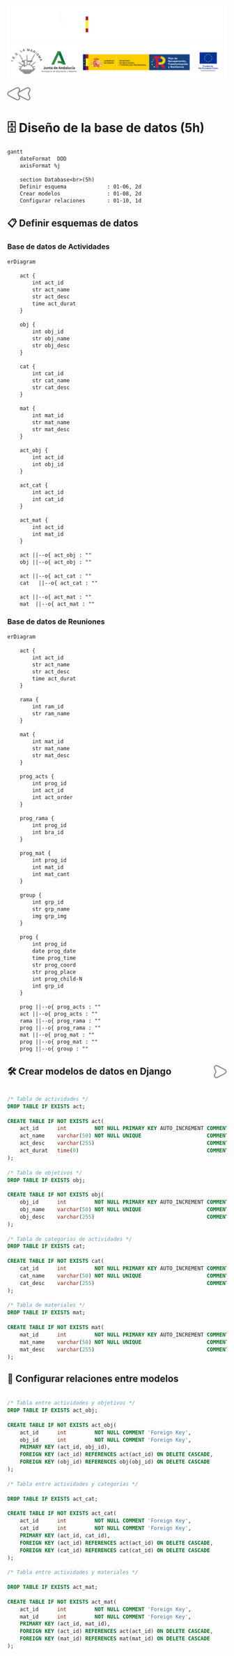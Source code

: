 ![](https://raw.githubusercontent.com/jcorvid509/.resGen/9cf65965f880c39d5e634d73522a6d656c4ea501/_bannerD.png#gh-dark-mode-only)
![](https://raw.githubusercontent.com/jcorvid509/.resGen/9cf65965f880c39d5e634d73522a6d656c4ea501/_bannerL.png#gh-light-mode-only)

<a href="/.md/roadmap.md"><img src="https://raw.githubusercontent.com/jcorvid509/.resGen/9cf65965f880c39d5e634d73522a6d656c4ea501/_back.svg" height="30"></a>

# 🗄️ Diseño de la base de datos (5h)

```mermaid
gantt
    dateFormat  DDD
    axisFormat %j

    section Database<br>(5h)
    Definir esquema             : 01-06, 2d
    Crear modelos               : 01-08, 2d
    Configurar relaciones       : 01-10, 1d
```

## 📋 Definir esquemas de datos

### Base de datos de Actividades

```mermaid
erDiagram
    
    act {
        int act_id
        str act_name
        str act_desc
        time act_durat
    }

    obj {
        int obj_id
        str obj_name
        str obj_desc    
    }

    cat {
        int cat_id
        str cat_name
        str cat_desc    
    }

    mat {
        int mat_id
        str mat_name
        str mat_desc    
    }

    act_obj {
        int act_id
        int obj_id
    }

    act_cat {
        int act_id
        int cat_id
    }

    act_mat {
        int act_id
        int mat_id
    }

    act ||--o{ act_obj : ""
    obj ||--o{ act_obj : ""

    act ||--o{ act_cat : ""
    cat   ||--o{ act_cat : ""

    act ||--o{ act_mat : ""
    mat  ||--o{ act_mat : ""
```

### Base de datos de Reuniones

```mermaid
erDiagram

    act {
        int act_id
        str act_name
        str act_desc
        time act_durat
    }

    rama {
        int ram_id
        str ram_name
    }

    mat {
        int mat_id
        str mat_name
        str mat_desc    
    }

    prog_acts {
        int prog_id
        int act_id
        int act_order
    }

    prog_rama {
        int prog_id
        int bra_id
    }

    prog_mat {
        int prog_id
        int mat_id
        int mat_cant
    }

    group {
        int grp_id
        str grp_name
        img grp_img
    }

    prog {
        int prog_id
        date prog_date
        time prog_time
        str prog_coord
        str prog_place
        int prog_child-N
        int grp_id
    }

    prog ||--o{ prog_acts : ""
    act ||--o{ prog_acts : ""
    rama ||--o{ prog_rama : ""
    prog ||--o{ prog_rama : ""
    mat ||--o{ prog_mat : ""
    prog ||--o{ prog_mat : ""
    prog ||--o{ group : ""
```

## 🛠️ Crear modelos de datos en Django<a href="/.res/db/act_tables.sql"><img src="https://raw.githubusercontent.com/jcorvid509/.resGen/dbf0397a38c3e0828d9bd164f719d77f3d977cda/_arrow.svg" height="30" align="right"></a>

```sql

/* Tabla de actividades */
DROP TABLE IF EXISTS act;

CREATE TABLE IF NOT EXISTS act(  
    act_id      int         NOT NULL PRIMARY KEY AUTO_INCREMENT COMMENT 'Primary Key',
    act_name    varchar(50) NOT NULL UNIQUE                     COMMENT 'Activity Name',
    act_desc    varchar(255)                                    COMMENT 'Activity Description',
    act_durat   time(0)                                         COMMENT 'Activity Duration'
);

/* Tabla de objetivos */
DROP TABLE IF EXISTS obj;

CREATE TABLE IF NOT EXISTS obj(  
    obj_id      int         NOT NULL PRIMARY KEY AUTO_INCREMENT COMMENT 'Primary Key',
    obj_name    varchar(50) NOT NULL UNIQUE                     COMMENT 'Objective Name',
    obj_desc    varchar(255)                                    COMMENT 'Objective Description'
);

/* Tabla de categorias de actividades */
DROP TABLE IF EXISTS cat;

CREATE TABLE IF NOT EXISTS cat(  
    cat_id      int         NOT NULL PRIMARY KEY AUTO_INCREMENT COMMENT 'Primary Key',
    cat_name    varchar(50) NOT NULL UNIQUE                     COMMENT 'Category Name',
    cat_desc    varchar(255)                                    COMMENT 'Category Description'
);

/* Tabla de materiales */
DROP TABLE IF EXISTS mat;

CREATE TABLE IF NOT EXISTS mat(  
    mat_id      int         NOT NULL PRIMARY KEY AUTO_INCREMENT COMMENT 'Primary Key',
    mat_name    varchar(50) NOT NULL UNIQUE                     COMMENT 'Material Name',
    mat_desc    varchar(255)                                    COMMENT 'Material Description'
);
```

## 🔗 Configurar relaciones entre modelos

```sql

/* Tabla entre actividades y objetivos */
DROP TABLE IF EXISTS act_obj;

CREATE TABLE IF NOT EXISTS act_obj(
    act_id      int         NOT NULL COMMENT 'Foreign Key',
    obj_id      int         NOT NULL COMMENT 'Foreign Key',
    PRIMARY KEY (act_id, obj_id),
    FOREIGN KEY (act_id) REFERENCES act(act_id) ON DELETE CASCADE,
    FOREIGN KEY (obj_id) REFERENCES obj(obj_id) ON DELETE CASCADE
);

/* Tabla entre actividades y categorias */

DROP TABLE IF EXISTS act_cat;

CREATE TABLE IF NOT EXISTS act_cat(
    act_id      int         NOT NULL COMMENT 'Foreign Key',
    cat_id      int         NOT NULL COMMENT 'Foreign Key',
    PRIMARY KEY (act_id, cat_id),
    FOREIGN KEY (act_id) REFERENCES act(act_id) ON DELETE CASCADE,
    FOREIGN KEY (cat_id) REFERENCES cat(cat_id) ON DELETE CASCADE
);

/* Tabla entre actividades y materiales */

DROP TABLE IF EXISTS act_mat;

CREATE TABLE IF NOT EXISTS act_mat(
    act_id      int         NOT NULL COMMENT 'Foreign Key',
    mat_id      int         NOT NULL COMMENT 'Foreign Key',
    PRIMARY KEY (act_id, mat_id),
    FOREIGN KEY (act_id) REFERENCES act(act_id) ON DELETE CASCADE,
    FOREIGN KEY (mat_id) REFERENCES mat(mat_id) ON DELETE CASCADE
);
```